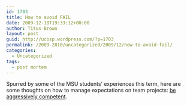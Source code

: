 ```yaml
---
id: 1703
title: How to avoid FAIL
date: 2009-12-18T19:33:12+00:00
author: Titus Brown
layout: post
guid: http://ucosp.wordpress.com/?p=1703
permalink: /2009-2010/uncategorized/2009/12/how-to-avoid-fail/
categories:
  - Uncategorized
tags:
  - post mortem
---
```

Spurred by some of the MSU students&#8217; experiences this term, here are some thoughts on how to manage expectations on team projects: <a href="http://ivory.idyll.org/blog/dec-09/aggressive-competence.html" target="_self">be aggressively competent</a>.